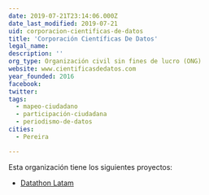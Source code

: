 ```yaml
---
date: 2019-07-21T23:14:06.000Z
date_last_modified: 2019-07-21
uid: corporacion-cientificas-de-datos
title: 'Corporación Científicas De Datos'
legal_name: 
description: ''
org_type: Organización civil sin fines de lucro (ONG)
website: www.cientificasdedatos.com
year_founded: 2016
facebook: 
twitter: 
tags:
  - mapeo-ciudadano
  - participación-ciudadana
  - periodismo-de-datos
cities: 
  - Pereira

---
```


Esta organización tiene los siguientes proyectos:

- [Datathon Latam](/proyectos/datathon-latam)
